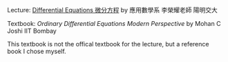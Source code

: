 Lecture: [Differential Equations 微分方程](https://ocw.nycu.edu.tw/?course_page=all-course%2Fcollege-of-science%2Fam%2F%E5%BE%AE%E5%88%86%E6%96%B9%E7%A8%8B-differential-equations-%E6%87%89%E7%94%A8%E6%95%B8%E5%AD%B8%E7%B3%BB-%E6%9D%8E%E6%A6%AE%E8%80%80%E8%80%81%E5%B8%AB) by 應用數學系 李榮耀老師 陽明交大

Textbook: *Ordinary Differential Equations Modern Perspective* by Mohan C Joshi IIT Bombay

This textbook is not the offical textbook for the lecture, but a reference book I chose myself.


